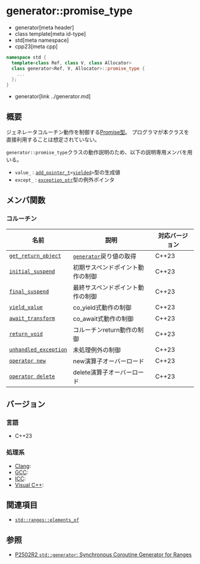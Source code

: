 # generator::promise_type
* generator[meta header]
* class template[meta id-type]
* std[meta namespace]
* cpp23[meta cpp]

```cpp
namespace std {
  template<class Ref, class V, class Allocator>
  class generator<Ref, V, Allocator>::promise_type {
    ...
  };
}
```
* generator[link ../generator.md]


## 概要
ジェネレータコルーチン動作を制御する[Promise型](/lang/cpp20/coroutines.md)。
プログラマが本クラスを直接利用することは想定されていない。


`generator::promise_type`クラスの動作説明のため、以下の説明専用メンバを用いる。

- `value_` : [`add_pointer_t`](/reference/type_traits/add_pointer.md)`<`[`yielded`](../generator.md)`>`型の生成値 
- `except_` : [`exception_ptr`](/reference/exception/exception_ptr.md)型の例外ポインタ


## メンバ関数
### コルーチン

| 名前            | 説明           | 対応バージョン |
|-----------------|----------------|----------------|
| [`get_return_object`](promise_type/get_return_object.md) | [`generator`](../generator.md)戻り値の取得 | C++23 |
| [`initial_suspend`](promise_type/initial_suspend.md) | 初期サスペンドポイント動作の制御 | C++23 |
| [`final_suspend`](promise_type/final_suspend.md) | 最終サスペンドポイント動作の制御 | C++23 |
| [`yield_value`](promise_type/yield_value.md) | co_yield式動作の制御 | C++23 |
| [`await_transform`](promise_type/await_transform.md) | co_await式動作の制御 | C++23 |
| [`return_void`](promise_type/return_void.md) | コルーチンreturn動作の制御 | C++23 |
| [`unhandled_exception`](promise_type/unhandled_exception.md) | 未処理例外の制御 | C++23 |
| [`operator new`](promise_type/op_new.md) | new演算子オーバーロード | C++23 |
| [`operator delete`](promise_type/op_delete.md) | delete演算子オーバーロード | C++23 |


## バージョン
### 言語
- C++23

### 処理系
- [Clang](/implementation.md#clang):
- [GCC](/implementation.md#gcc):
- [ICC](/implementation.md#icc):
- [Visual C++](/implementation.md#visual_cpp):


## 関連項目
- [`std::ranges::elements_of`](/reference/ranges/elements_of.md)


## 参照
- [P2502R2 `std::generator`: Synchronous Coroutine Generator for Ranges](https://www.open-std.org/jtc1/sc22/wg21/docs/papers/2022/p2502r2.pdf)
